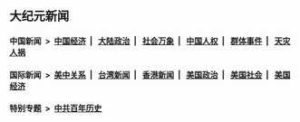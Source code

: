 ## 大纪元新闻

#### 中国新闻 &nbsp;>&nbsp; [中国经济](indexes/ncid283/README.md?06030045) &nbsp;| &nbsp; [大陆政治](indexes/ncid277/README.md?06030045) &nbsp;| &nbsp; [社会万象](indexes/ncid282/README.md?06030045) &nbsp;| &nbsp; [中国人权](indexes/ncid278/README.md?06030045) &nbsp;| &nbsp; [群体事件](indexes/ncid279/README.md?06030045) &nbsp;| &nbsp; [天灾人祸](indexes/ncid280/README.md?06030045)

#### 国际新闻 &nbsp;>&nbsp; [美中关系](indexes/nf1412576/README.md?06030045) &nbsp;| &nbsp; [台湾新闻](indexes/ncid1349361/README.md?06030045) &nbsp;| &nbsp; [香港新闻](indexes/ncid1349362/README.md?06030045) &nbsp;| &nbsp; [美国政治](indexes/ncid1078159/README.md?06030045) &nbsp;| &nbsp; [美国社会](indexes/ncid1078160/README.md?06030045) &nbsp;| &nbsp; [美国经济](indexes/ncid1078158/README.md?06030045)

#### 特别专题 &nbsp;>&nbsp; [中共百年历史](https://github.com/easy2view/epoch-special/blob/master/README.md?06030045)  
